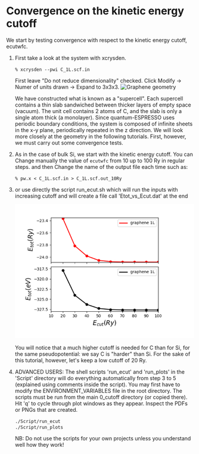 # Convergence on the kinetic energy cutoff
 We start by testing convergence with respect to the kinetic energy cutoff, ecutwfc.
  1. First take a look at the system with xcrysden.
      ```
      % xcrysden --pwi C_1L.scf.in
      ```
      First leave "Do not reduce dimensionality" checked.
      Click Modify -> Numer of units drawn -> Expand to 3x3x3.
     ![Graphene geometry](Ref/graphene-supercell.png?raw=true "Graphene geometry")

      We have constructed what is known as a "supercell". Each supercell contains a thin slab sandwiched between thicker layers of empty space (vacuum). The unit cell contains 2 atoms of C, and the slab is only a single atom thick (a monolayer). Since quantum-ESPRESSO uses periodic boundary conditions, the system is composed of infinite sheets in the x-y plane, periodically repeated in the z direction. We will look more closely at the geometry in the following tutorials. First, however, we must carry out some convergence tests.

  2. As in the case of bulk Si, we start with the kinetic energy cutoff. You can Change manually the value of `ecutwfc` from 10 up to 100 Ry in regular steps.
     and then Change the name of the output file each time such as:
      ```
      % pw.x < C_1L.scf.in > C_1L.scf.out_10Ry
      ```
      
  3. or use directly the script run_ecut.sh which will run the inputs with increasing cutoff and will create a file call 'Etot_vs_Ecut.dat' at the end 

     ![Total energy vs kinetic energy cutoff](Ref/Etot_vs_Ecut.png?raw=true "Total energy vs kinetic energy cutoff")

     You will notice that a much higher cutoff is needed for C than for Si, for the same pseudopotential: we say C is "harder" than Si.     For the sake of this tutorial, however, let's keep a low cutoff of 20 Ry.
  6. ADVANCED USERS: The shell scripts 'run_ecut' and 'run_plots' in the 'Script' directory will do everything automatically from step 3 to 5 (explained using comments inside the script). You may first have to modify the ENVIRONMENT_VARIABLES file in the root directory. The scripts must be run from the main 0_cutoff directory (or copied there). Hit 'q' to cycle through plot windows as they appear. Inspect the PDFs or PNGs that are created.
      ```
      ./Script/run_ecut
      ./Script/run_plots
      ```
      NB: Do not use the scripts for your own projects unless you understand well how they work!

